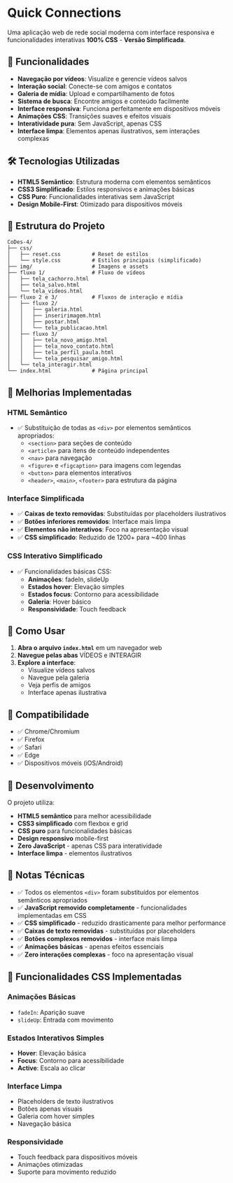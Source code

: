 # Quick Connections

Uma aplicação web de rede social moderna com interface responsiva e funcionalidades interativas **100% CSS** - **Versão Simplificada**.

## 🚀 Funcionalidades

- **Navegação por vídeos**: Visualize e gerencie vídeos salvos
- **Interação social**: Conecte-se com amigos e contatos
- **Galeria de mídia**: Upload e compartilhamento de fotos
- **Sistema de busca**: Encontre amigos e conteúdo facilmente
- **Interface responsiva**: Funciona perfeitamente em dispositivos móveis
- **Animações CSS**: Transições suaves e efeitos visuais
- **Interatividade pura**: Sem JavaScript, apenas CSS
- **Interface limpa**: Elementos apenas ilustrativos, sem interações complexas

## 🛠️ Tecnologias Utilizadas

- **HTML5 Semântico**: Estrutura moderna com elementos semânticos
- **CSS3 Simplificado**: Estilos responsivos e animações básicas
- **CSS Puro**: Funcionalidades interativas sem JavaScript
- **Design Mobile-First**: Otimizado para dispositivos móveis

## 📁 Estrutura do Projeto

```
CoDes-4/
├── css/
│   ├── reset.css          # Reset de estilos
│   └── style.css          # Estilos principais (simplificado)
├── img/                   # Imagens e assets
├── fluxo 1/               # Fluxo de vídeos
│   ├── tela_cachorro.html
│   ├── tela_salvo.html
│   └── tela_videos.html
├── fluxo 2 e 3/           # Fluxos de interação e mídia
│   ├── fluxo 2/
│   │   ├── galeria.html
│   │   ├── inseririmagem.html
│   │   ├── postar.html
│   │   └── tela_publicacao.html
│   ├── fluxo 3/
│   │   ├── tela_novo_amigo.html
│   │   ├── tela_novo_contato.html
│   │   ├── tela_perfil_paula.html
│   │   └── tela_pesquisar_amigo.html
│   └── tela_interagir.html
└── index.html             # Página principal
```

## 🎯 Melhorias Implementadas

### HTML Semântico
- ✅ Substituição de todas as `<div>` por elementos semânticos apropriados:
  - `<section>` para seções de conteúdo
  - `<article>` para itens de conteúdo independentes
  - `<nav>` para navegação
  - `<figure>` e `<figcaption>` para imagens com legendas
  - `<button>` para elementos interativos
  - `<header>`, `<main>`, `<footer>` para estrutura da página

### Interface Simplificada
- ✅ **Caixas de texto removidas**: Substituídas por placeholders ilustrativos
- ✅ **Botões inferiores removidos**: Interface mais limpa
- ✅ **Elementos não interativos**: Foco na apresentação visual
- ✅ **CSS simplificado**: Reduzido de 1200+ para ~400 linhas

### CSS Interativo Simplificado
- ✅ Funcionalidades básicas CSS:
  - **Animações**: fadeIn, slideUp
  - **Estados hover**: Elevação simples
  - **Estados focus**: Contorno para acessibilidade
  - **Galeria**: Hover básico
  - **Responsividade**: Touch feedback

## 🚀 Como Usar

1. **Abra o arquivo `index.html`** em um navegador web
2. **Navegue pelas abas** VÍDEOS e INTERAGIR
3. **Explore a interface**:
   - Visualize vídeos salvos
   - Navegue pela galeria
   - Veja perfis de amigos
   - Interface apenas ilustrativa

## 📱 Compatibilidade

- ✅ Chrome/Chromium
- ✅ Firefox
- ✅ Safari
- ✅ Edge
- ✅ Dispositivos móveis (iOS/Android)

## 🔧 Desenvolvimento

O projeto utiliza:
- **HTML5 semântico** para melhor acessibilidade
- **CSS3 simplificado** com flexbox e grid
- **CSS puro** para funcionalidades básicas
- **Design responsivo** mobile-first
- **Zero JavaScript** - apenas CSS para interatividade
- **Interface limpa** - elementos ilustrativos

## 📝 Notas Técnicas

- ✅ Todos os elementos `<div>` foram substituídos por elementos semânticos apropriados
- ✅ **JavaScript removido completamente** - funcionalidades implementadas em CSS
- ✅ **CSS simplificado** - reduzido drasticamente para melhor performance
- ✅ **Caixas de texto removidas** - substituídas por placeholders
- ✅ **Botões complexos removidos** - interface mais limpa
- ✅ **Animações básicas** - apenas efeitos essenciais
- ✅ **Zero interações complexas** - foco na apresentação visual

## 🎨 Funcionalidades CSS Implementadas

### Animações Básicas
- `fadeIn`: Aparição suave
- `slideUp`: Entrada com movimento

### Estados Interativos Simples
- **Hover**: Elevação básica
- **Focus**: Contorno para acessibilidade
- **Active**: Escala ao clicar

### Interface Limpa
- Placeholders de texto ilustrativos
- Botões apenas visuais
- Galeria com hover simples
- Navegação básica

### Responsividade
- Touch feedback para dispositivos móveis
- Animações otimizadas
- Suporte para movimento reduzido